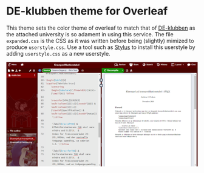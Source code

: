 # DE-klubben theme for Overleaf
This theme sets the color theme of overleaf to match that of [DE-klubben](https://deklubben.dk/) as the attached university is so adament in using this service. The file ```expanded.css``` is the CSS as it was written before being (slightly) mimized to produce ```userstyle.css```. Use a tool such as [Stylus](https://github.com/stylus/stylus) to install this userstyle by adding ```userstyle.css``` as a new userstyle.

![Preview of the DE-klubben theme for Overleaf](preview.png)